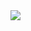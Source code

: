 <img src="https://capsule-render.vercel.app/api?type=waving&height=200&text=ugyeong's&nbsp; GitHub!&fontAlign=80&fontAlignY=40&color=gradient" />
